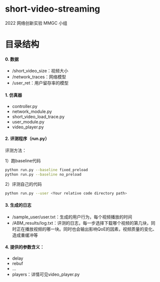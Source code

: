 # short-video-streaming
2022 网络创新实验 MMGC 小组

# 目录结构
#### 0. 数据

- /short_video_size：视频大小
- /network_traces：网络模型
- /user_ret：用户留存率的模型

#### 1. 仿真器

- controller.py
- network_module.py
- short_video_load_trace.py
- user_module.py
- video_player.py

#### 2. 评测程序（run.py）

评测方法：

1）跑baseline代码

```bash
python run.py --baseline fixed_preload
python run.py --baseline no_preload
```

2）评测自己的代码

```bash
python run.py --user <Your relative code directory path>
```

#### 3. 生成的日志

- /sample_user/user.txt：生成的用户行为，每个视频播放的时间
- /ABM_results/log.txt：评测的日志，每一步选择下载哪个视频的第几块，同时正在播放视频的哪一块。同时也会输出影响QoE的因素，视频质量的变化、造成重缓冲等

#### 4. 提供的参数含义：

- delay
- rebuf
- ...
- players：详情可见video_player.py
